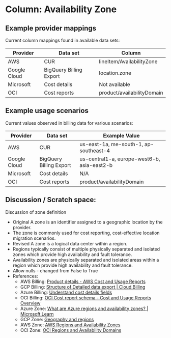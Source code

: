 # Column: Availability Zone

## Example provider mappings

Current column mappings found in available data sets:

| Provider | Data set                 | Column                    |
|----------|--------------------------|---------------------------|
| AWS | CUR                      | lineItem/AvailabilityZone |
| Google Cloud | BigQuery Billing Export | location.zone             |
| Microsoft | Cost details             | Not available             |
| OCI | Cost reports             | product/availabilityDomain |

## Example usage scenarios

Current values observed in billing data for various scenarios:

| Provider | Data set                 | Example Value                                  |
|----------|--------------------------|------------------------------------------------|
| AWS | CUR                      | us-east-1a, me-south-1, ap-southeast-4 |
| Google Cloud | BigQuery Billing Export | us-central1-a, europe-west6-b, asia-east2-b |
| Microsoft | Cost details             | N/A |
| OCI | Cost reports             | product/availabilityDomain | EnnW:CA-TORONTO-1-AD-1, EnnW:EU-STOCKHOLM-1-AD-1, EnnW:US-ASHBURN-AD-1 |   

## Discussion / Scratch space:

Discussion of zone definition

- Original A zone is an identifier assigned to a geographic location by the provider.
- The zone is commonly used for cost reporting, cost-effective location migration scenarios.
- Revised A zone is a logical data center within a region.
- Regions typically consist of multiple physically separated and isolated zones which provide high availability and fault tolerance.
- Availability zones are physically separated and isolated areas within a region which provide high availability and fault tolerance.
- Allow nulls - changed from False to True
- References:
  - AWS Billing: [Product details - AWS Cost and Usage Reports](https://docs.aws.amazon.com/cur/latest/userguide/product-columns.html#R)
  - GCP Billing: [Structure of Detailed data export | Cloud Billing](https://cloud.google.com/billing/docs/how-to/export-data-bigquery-tables/detailed-usage#detailed-usage-cost-data-schema)
  - Azure Billing: [Understand cost details fields](https://learn.microsoft.com/en-us/azure/cost-management-billing/automate/understand-usage-details-fields)
  - OCI Billing: [OCI Cost report schema - Cost and Usage Reports Overview](https://docs.oracle.com/en-us/iaas/Content/Billing/Concepts/usagereportsoverview.htm)
  - Azure Zone: [What are Azure regions and availability zones? | Microsoft Learn](https://learn.microsoft.com/en-us/azure/reliability/availability-zones-overview)
  - GCP Zone: [Geography and regions](https://cloud.google.com/docs/geography-and-regions)
  - AWS Zone: [AWS Regions and Availability Zones](https://docs.aws.amazon.com/whitepapers/latest/get-started-documentdb/aws-regions-and-availability-zones.html)
  - OCI Zone: [OCI Regions and Availability Domains](https://docs.oracle.com/en-us/iaas/Content/General/Concepts/regions.htm)
